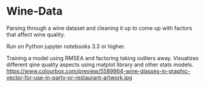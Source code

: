 # Wine-Data #
Parsing through a wine dataset and cleaning it up to come up with factors that affect wine quality. 

Run on Python jupyter notebooks 3.3 or higher. 

Training a model using RMSEA and factoring taking outliers away. Visualizes different qine quality aspects using matplot library and other stats models. 
https://www.colourbox.com/preview/5589864-wine-glasses-in-graphic-vector-for-use-in-party-or-restaurant-artwork.jpg 
